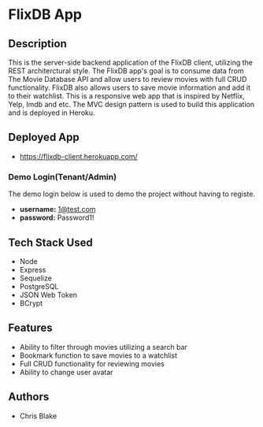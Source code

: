 # FlixDB App

## Description
This is the server-side backend application of the FlixDB client, utilizing the REST architerctural style. The FlixDB app's goal is to consume data 
from The Movie Database API and allow users to review movies with full CRUD functionality. FlixDB also allows users to 
save movie information and add it to their watchlist. This is a responsive web app that is inspired by Netflix, Yelp, Imdb and etc. The MVC design 
pattern is used to build this application and is deployed in Heroku.


## Deployed App
- https://flixdb-client.herokuapp.com/

### Demo Login(Tenant/Admin)
The demo login below is used to demo the project without having to registe.
- **username:** 1@test.com
- **password:** Password1!

## Tech Stack Used
- Node
- Express
- Sequelize
- PostgreSQL
- JSON Web Token
- BCrypt

## Features
- Ability to filter through movies utilizing a search bar
- Bookmark function to save movies to a watchlist
- Full CRUD functionality for reviewing movies
- Ability to change user avatar

## Authors
- Chris Blake
